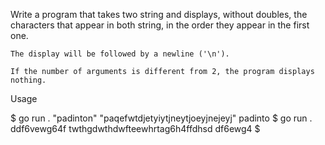 Write a program that takes two string and displays, without doubles, the characters that appear in both string, in the order they appear in the first one.

    The display will be followed by a newline ('\n').

    If the number of arguments is different from 2, the program displays nothing.

Usage

$ go run . "padinton" "paqefwtdjetyiytjneytjoeyjnejeyj"
padinto
$ go run . ddf6vewg64f  twthgdwthdwfteewhrtag6h4ffdhsd
df6ewg4
$
